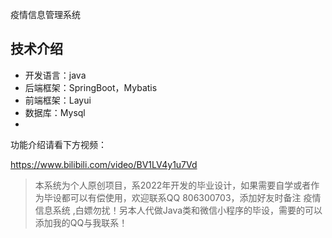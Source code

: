 疫情信息管理系统
## 技术介绍
- 开发语言：java
- 后端框架：SpringBoot，Mybatis
- 前端框架：Layui
- 数据库：Mysql
- 
功能介绍请看下方视频：

https://www.bilibili.com/video/BV1LV4y1u7Vd

>本系统为个人原创项目，系2022年开发的毕业设计，如果需要自学或者作为毕设都可以有偿使用，欢迎联系QQ 806300703，添加好友时备注 疫情信息系统 ,白嫖勿扰！另本人代做Java类和微信小程序的毕设，需要的可以添加我的QQ与我联系！
